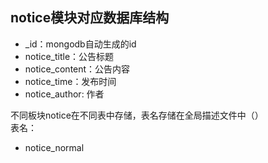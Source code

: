 ## notice模块对应数据库结构
+ _id：mongodb自动生成的id
+ notice_title：公告标题
+ notice_content：公告内容
+ notice_time：发布时间
+ notice_author: 作者

不同板块notice在不同表中存储，表名存储在全局描述文件中（）    
表名：    
+ notice_normal